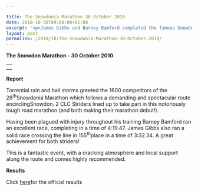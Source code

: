 ```yaml
---

title: The Snowdonia Marathon 30 October 2010
date: 2010-10-30T09:00:00+01:00
excerpt: '<p>James Gibbs and Barney Bamford completed the famous Snowdonia marathon in fine style. James completed the very tough race in 3:33.04 and Barney finished in a strong 4:19.47. Fabulous results and great efforts, keep it up!, Brendan Ward (Club Chairman) Snowdon Marathon Photos Report Results</p>'
layout: post
permalink: /2010/10/The-Snowdonia-Marathon-30-October-2010/
---
```

**The Snowdon Marathon - 30 October 2010**</p> 

<table>
  <tr>
    <td>
    </td>
  </tr>
  
  <tr>
    <td>
    </td>
  </tr>
</table>

**<a name="Results">Report</a>**</p> 

<a name="_GoBack"></a>Torrential rain and hail storms greeted the 1600 competitors of the 28<sup>th</sup>Snowdonia Marathon which follows a demanding and spectacular route encirclingSnowdon. 2 CLC Striders lined up to take part in this notoriously tough road marathon (and both making their marathon debut!).</p> 

Having been plagued with injury throughout his training Barney Bamford ran an excellent race, completing in a time of 4:19.47. James Gibbs also ran a solid race crossing the line in 155<sup>th</sup>place in a time of 3:32.34. A great achievement for both striders!</p> 

This is a fantastic event, with a cracking atmosphere and local support along the route and comes highly recommended. 

<a name="Results"><b>Results</b></p> 

<p>
  </a>
</p>

<p>
  Click <a href="http://www.tdl.ltd.uk/results.php?checked =1&race_id=570&club=CLC+STRIDERS" target="_blank" rel="nofollow">here</a>for the official results
</p>